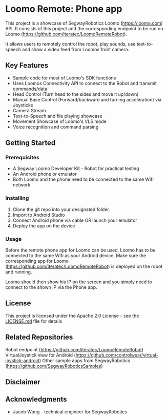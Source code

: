 # Loomo Remote: Phone app

This project is a showcase of SegwayRobotics Loomo (https://loomo.com) API.
It consists of this project and the corresponding endpoint to be run on Loomo (https://github.com/iteratec/LoomoRemoteRobot).

It allows users to remotely control the robot, play sounds, use text-to-speech and show a video feed from Loomos front camera.


## Key Features

* Sample code for most of Loomo's SDK functions
* Uses Loomos Connectivity API to connect to the Robot and transmit commands/data
* Head Control (Turn head to the sides and move it up/down)
* Manual Base Control (Forward/backward and turning acceleration) via Joysticks
* Camera Stream
* Text-to-Speech and file playing showcase
* Movement Showcase of Loomo's VLS mode
* Voice recognition and command parsing

## Getting Started

### Prerequisites

* A Segway Loomo Developer Kit - Robot for practical testing
* An Android phone or emulator
* Both Loomo and the phone need to be connected to the same Wifi network

### Installing

1. Clone the git repo into your designated folder.
2. Import to Android Studio
3. Connect Android phone via cable OR launch your emulator
4. Deploy the app on the device

### Usage

Before the remote phone app for Loomo can be used, Loomo has to be connected to the same Wifi
as your Android device.
Make sure the corresponding app for Loomo (https://github.com/iteratec/LoomoRemoteRobot) is deployed on the robot and running.

Loomo should then show his IP on the screen and you simply need to connect to the shown IP via the Phone app.

## License

This project is licensed under the Apache 2.0 License - see the [LICENSE.md](LICENSE.md) file for details

## Related Repositories

Robot endpoint (https://github.com/iteratec/LoomoRemoteRobot)
VirtualJoystick view for Android (https://github.com/controlwear/virtual-joystick-android)
Other sample apps from SegwayRobotics (https://github.com/SegwayRoboticsSamples)

## Disclaimer

## Acknowledgments

* Jacob Wong - technical engineer for SegwayRobotics